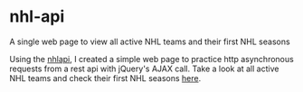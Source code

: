 # nhl-api
A single web page to view all active NHL teams and their first NHL seasons

Using the [nhlapi](https://gitlab.com/dword4/nhlapi), I created a simple web page to practice http asynchronous requests from a rest api with jQuery's AJAX call. Take a look at all active NHL teams and check their first NHL seasons [here](https://nhlapi.angusyeh.com/).
